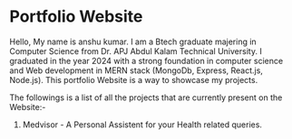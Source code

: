 # Portfolio Website
Hello,
My name is anshu kumar. I am a Btech graduate majering in Computer Science from Dr. APJ Abdul Kalam Technical University. I graduated in the year 2024 with a strong foundation in computer science and Web development in MERN stack (MongoDb, Express, React.js, Node.js). This portfolio Website is a way to showcase my projects.

The followings is a list of all the projects that are currently present on the Website:-
1. Medvisor - A Personal Assistent for your Health related queries.
